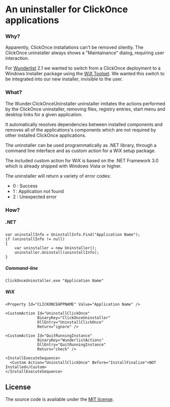 An uninstaller for ClickOnce applications
===========================

### Why?

Apparently, ClickOnce installations can't be removed silently. The ClickOnce uninstaller always shows a "Maintainance" dialog, requiring user interaction. 

For [Wunderlist](http://www.6wunderkinder.com/wunderlist) 2.1 we wanted to switch from a ClickOnce deployment to a Windows Installer package using the [WiX Toolset](http://wixtoolset.org/). We wanted this switch to be integrated into our new installer, invisible to the user.

### What?

The Wunder.ClickOnceUninstaller uninstaller imitates the actions performed by the ClickOnce uninstaller, removing files, registry entries, start menu and desktop links for a given application. 

It automatically resolves dependencies between installed components and removes all of the applications's components which are not required by other installed ClickOnce applications.

The uninstaller can be used programmatically as .NET library, through a command line interface and as custom action for a WiX setup package. 

The included custom action for WiX is based on the .NET Framework 3.0 which is already shipped with Windows Vista or higher.

The uninstaller will return a variety of error codes:
 - 0 : Success
 - 1 : Application not found
 - 2 : Unexpected error

### How?

##### .NET

    var uninstallInfo = UninstallInfo.Find("Application Name");
    if (uninstallInfo != null)
    {
        var uninstaller = new Uninstaller();
        uninstaller.Uninstall(uninstallInfo);
    }

##### Command-line

    ClickOnceUninstaller.exe "Application Name"

##### WiX

    <Property Id="CLICKONCEAPPNAME" Value="Application Name" />
    
    <CustomAction Id="UninstallClickOnce"
                  BinaryKey="ClickOnceUninstaller"
                  DllEntry="UninstallClickOnce"
                  Return="ignore" />

    <CustomAction Id="QuitRunningInstance"
                  BinaryKey="WunderlistActions"
                  DllEntry="QuitRunningInstance"
                  Return="check" />

    <InstallExecuteSequence>
      <Custom Action="UninstallClickOnce" Before="InstallFinalize">NOT Installed</Custom>
    </InstallExecuteSequence>

## License

The source code is available under the [MIT license](http://opensource.org/licenses/mit-license.php).
